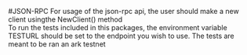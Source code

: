 #JSON-RPC
For usage of the json-rpc api, the user should make a new client 
usingthe NewClient() method  
To run the tests included in this packages, the environment variable
 TESTURL should be set to the endpoint you wish to use. The tests are meant
  to be ran an ark testnet